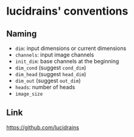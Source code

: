 # lucidrains' conventions

## Naming

- `dim`: input dimensions or current dimensions
- `channels`: input image channels
- `init_dim`: base channels at the beginning
- `dim_cond` (suggest `cond_dim`)
- `dim_head` (suggest `head_dim`)
- `dim_out` (suggest `out_dim`)
- `heads`: number of heads
- `image_size`


## Link
https://github.com/lucidrains
